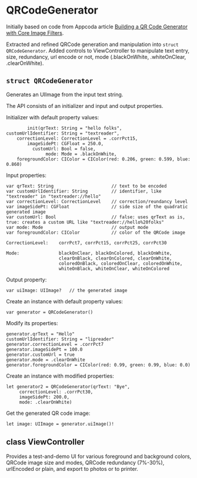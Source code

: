 #  QRCodeGenerator

Initially based on code from Appcoda article [Building a QR Code Generator with Core Image Filters](https://www.appcoda.com/qr-code-generator-tutorial).

Extracted and refined QRCode generation and manipulation into `struct QRCodeGenerator`.
Added controls to ViewController to manipulate text entry, size, redundancy, url encode or not, mode (.blackOnWhite, .whiteOnClear, .clearOnWhite).


## `struct QRCodeGenerator`

Generates an UIImage from the input text string.

The API consists of an initializer and input and output properties.

Initializer with default property values:
```
        init(qrText: String = "hello folks",
customUrlIdentifier: String = "textreader",
    correctionLevel: CorrectionLevel = .corrPct15,
        imageSidePt: CGFloat = 250.0,
          customUrl: Bool = false,
               mode: Mode = .blackOnWhite,
    foregroundColor: CIColor = CIColor(red: 0.206, green: 0.599, blue: 0.860)

```


Input properties:
```
var qrText: String                      // text to be encoded
var customUrlIdentifier: String         // identifier, like "textreader" in "textreader://hello"
var correctionLevel: CorrectionLevel    // correction/reundancy level
var imageSidePt: CGFloat                // side size of the quadratic generated image
var customUrl: Bool                     // false: uses qrText as is, true: creates a custom URL like "textreader://hello%20folks"
var mode: Mode                          // output mode
var foregroundColor: CIColor            // color of the QRCode image

CorrectionLevel:    corrPct7, corrPct15, corrPct25, corrPct30

Mode:               blackOnClear, blackOnColored, blackOnWhite,
                    clearOnBlack, clearOnColored, clearOnWhite,
                    coloredOnBlack, coloredOnClear, coloredOnWhite,
                    whiteOnBlack, whiteOnClear, whiteOnColored

```

Output property:
```
var uiImage: UIImage?   // the generated image
```

Create an instance with default property values:
```
var generator = QRCodeGenerator()
```
Modify its properties:
```
generator.qrText = "Hello"
customUrlIdentifier: String = "lipreader"
generator.correctionLevel = .corrPct7
generator.imageSidePt = 100.0
generator.customUrl = true
generator.mode = .clearOnWhite
generator.foregroundColor = CIColor(red: 0.99, green: 0.99, blue: 0.0)
```
Create an instance with modified properties:
```
let generator2 = QRCodeGenerator(qrText: "Bye",
     correctionLevel: .corrPct30,
     imageSidePt: 200.0,
     mode: .clearOnWhite)
```

Get the generated QR code image:
```
let image: UIImage = generator.uiImage()!
```

## class ViewController

Provides a test-and-demo UI for various foreground and background colors, QRCode image size and modes,
QRCode redundancy (7%-30%), urlEncoded or plain, and export to photos or to printer.
